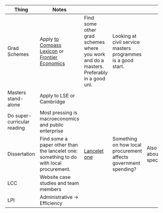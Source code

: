 
| Thing                       | Notes                                                                                                                                                                                     |                                                                                                     |                                                                 |                                       |
| --------------------------- | ----------------------------------------------------------------------------------------------------------------------------------------------------------------------------------------- | --------------------------------------------------------------------------------------------------- | --------------------------------------------------------------- | ------------------------------------- |
| Grad Schemes                | Apply [to Compass Lexicon](https://jobs.lever.co/compasslexecon/5792566a-fba2-4278-944c-704145367270) or [Frontier Economics](https://www.frontier-economics.com/uk/en/careers/analysts/) | Find some other grad schemes where you work and do a masters. Preferably in a good uni.             | Looking at civil service masters programmes is a good start.    |                                       |
| Masters stand-alone         | Apply to LSE or Cambridge                                                                                                                                                                 |                                                                                                     |                                                                 |                                       |
| Do super-curricular reading | Most pressing is macroeconomics and public enterprise                                                                                                                                     |                                                                                                     |                                                                 |                                       |
| Dissertation                | Find some a paper other than the lancelet one: something to do with local procurement.                                                                                                    | [Lancelet one](https://www.thelancet.com/journals/lanpub/article/PIIS2468-2667(23)00059-2/fulltext) | Something on how local procurement affects government spending? | Also think about model specification. |
| LCC                         | Website case studies and team members                                                                                                                                                     |                                                                                                     |                                                                 |                                       |
| LPI                         | Administrative -> Efficiency                                                                                                                                                              |                                                                                                     |                                                                 |                                       |
